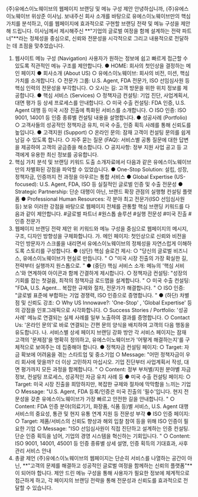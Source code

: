 (주)유에스이노웨이브의 웹페이지 브랜딩 및 메뉴 구성
제안
안녕하십니까, (주)유에스이노웨이브 위상준 이사님.
보내주신 회사 소개를 바탕으로 유에스이노웨이브만의 핵심 가치를 분석하고, 이를
웹페이지에 효과적으로 구현할 브랜딩 전략 및 메뉴 구성을 제안해 드립니다.
이사님께서 제시해주신 **"기업의 글로벌 여정을 함께 설계하는 전략 파트너"**라는 정체성을
중심으로, 신뢰와 전문성을 시각적으로 그리고 내용적으로 전달하는 데 초점을 맞추었습니다.
1. 웹사이트 메뉴 구성 (Navigation)
사용자가 원하는 정보에 쉽고 빠르게 접근할 수 있도록 직관적인 메뉴 구조를 제안합니다.
●
HOME: 회사의 첫인상을 결정하는 메인 페이지
●
회사소개 (About US)
○
유에스이노웨이브: 회사의 비전, 미션, 핵심 가치를 소개합니다.
○
전문가 그룹: U.S. Agent, FDA 전문가, ISO 선임심사원 등 핵심 인력의 전문성을
부각합니다.
○
오시는 길: 고객 방문을 위한 위치 정보를 제공합니다.
●
핵심 서비스 (Services)
○
정책자금 컨설팅: 기업 진단, 사업계획서, 대면 평가 등 상세 프로세스를
안내합니다.
○
미국 수출 컨설팅: FDA 인증, U.S. Agent 대행 등 미국 시장 진출에 특화된
서비스를 소개합니다.
○
ISO 인증: ISO 9001, 14001 등 인증 종류별 컨설팅 내용을 설명합니다.
●
성공사례 (Portfolio)
○
고객사들의 성공적인 정책자금 유치, 미국 수출, 인증 획득 사례를 통해 신뢰도를
높입니다.
●
고객지원 (Support)
○
온라인 문의: 잠재 고객이 컨설팅 문의를 쉽게 남길 수 있도록 합니다.
○
자주 묻는 질문 (FAQ): 서비스별 공통 질문에 대한 답변을 제공하여 고객의
궁금증을 해소합니다.
○
공지사항: 정부 지원 사업 공고 등 고객에게 유용한 최신 정보를 공유합니다.
2. 핵심 가치 분석 및 브랜딩 키워드 도출
소개자료에서 다음과 같은 유에스이노웨이브만의 차별화된 강점을 파악할 수 있었습니다.
●
One-Stop Solution: 설립, 성장, 정책자금, 인증까지 전 과정을 아우르는 통합 서비스
●
Global Expertise (US-focused): U.S. Agent, FDA, ISO 등 실질적인 글로벌 인증 및 수출
전문성
●
Strategic Partnership: 단순 대행이 아닌, 브랜드 확장 관점의 실행형 컨설팅 플랫폼
●
Professional Human Resources: 각 분야 최고 전문가(ISO 선임심사원 등) 보유
이러한 강점을 바탕으로 웹페이지 전체를 관통할 핵심 브랜딩 키워드를 다음과 같이
제안합니다.
#글로벌 파트너 #원스톱 솔루션 #실행 전문성 #미국 진출 #인증 전문가
3. 웹페이지 브랜딩 전략 제안
위 키워드와 메뉴 구성을 중심으로 웹페이지의 메시지, 구조, 디자인 방향성을 구체화합니다.
가. 메인 페이지: 첫인상으로 신뢰와 비전을 각인
방문자가 스크롤을 내리면서 유에스이노웨이브의 정체성을 자연스럽게 이해하도록 스토리를
구성합니다.
●
(상단) 핵심 슬로건 제시:
○
"당신의 글로벌 비즈니스, 유에스이노웨이브가 현실로 만듭니다.
"
○
"미국 시장 진출의 가장 확실한 길, 전략부터 실행까지 원스톱으로.
"
●
(중단) 핵심 서비스 소개: 메뉴의 '핵심 서비스'와 연계하여 아이콘과 함께 간결하게
제시합니다.
○
정책자금 컨설팅: "성장의 기회를 잡는 첫걸음, 최적의 정책자금 로드맵을
설계합니다.
"
○
미국 수출 컨설팅: "FDA, U.S. Agent... 복잡한 규제와 절차, 전문가가 해결합니다.
"
○
ISO 인증: "글로벌 표준에 부합하는 기업 경쟁력, ISO 인증으로 증명합니다.
"
●
(하단) 차별점 및 신뢰도 강조:
○
Why US Innowave?: 'One-Stop'
,
'Global Expertise' 등의 강점을 인포그래픽으로
시각화합니다.
○
Success Stories / Portfolio: '성공사례' 메뉴로 연결되는 실제 사례를 일부
노출하여 결과를 증명합니다.
○
Contact Us: '온라인 문의'로 바로 연결되는 간편 문의 양식을 배치하여 고객의
다음 행동을 유도합니다.
나. 서비스별 상세 페이지 브랜딩 강화 방안
각 서비스 페이지는 잠재 고객의 '문제점'을 명확히 정의하고, 유에스이노웨이브가 '어떻게
해결하는지'를 구체적으로 보여주는 데 집중해야 합니다.
●
정책자금 컨설팅 페이지:
○
Target: 자금 확보에 어려움을 겪는 스타트업 및 중소기업
○
Message: "어떤 정책자금이 우리 회사에 맞을까? 더 이상 고민하지 마십시오.
기업 진단부터 사업계획서 작성, 대면 평가까지 모든 과정을 함께합니다.
"
○
Content: 정부 부처별/지원 분야별 자금 정보, 컨설팅 프로세스, 성공적인 자금
유치 사례 등
●
미국 수출 컨설팅 페이지:
○
Target: 미국 시장 진출을 희망하지만, 복잡한 규제와 절차에 막막함을 느끼는 기업
○
Message: "U.S. Agent, FDA 등록/인증은 미국 진출의 '필수'입니다. 현지 전문성을
갖춘 유에스이노웨이브가 가장 빠르고 안전한 길을 안내합니다.
"
○
Content: FDA 인증 분야(의료기기, 화장품, 식품 등)별 서비스, U.S. Agent 대행
서비스의 중요성, 통관 및 현지 유통 연계 지원 등 전문성 부각
●
ISO 인증 페이지:
○
Target: 제품/서비스의 신뢰도 향상과 해외 입찰 참여 등을 위해 ISO 인증이 필요한
기업
○
Message: "ISO 선임심사원이 직접 진단하고 설계하는 인증 컨설팅. 단순 인증
획득을 넘어, 기업의 경영 시스템을 혁신하는 기회입니다.
"
○
Content: ISO 9001, 14001, 45001 등 인증 종류별 상세 설명, 인증 획득의
기대효과, 사후관리 서비스 안내
4. 총괄 제언
(주)유에스이노웨이브의 웹페이지는 단순히 서비스를 나열하는 공간이 아닌,
**"고객의 문제를 해결하고 성공적인 글로벌 여정을 함께하는 신뢰의 플랫폼"**이
되어야 합니다.
제안 드린 메뉴 구성을 통해 사용자가 필요한 정보에 체계적으로 접근하게 하고, 각 페이지의
브랜딩 전략을 통해 전문성과 신뢰도를 효과적으로 전달할 수 있습니다.